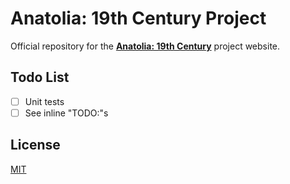 # Anatolia: 19th Century Project

Official repository for the [**Anatolia: 19th Century**]() project website.

## Todo List

- [ ] Unit tests
- [ ] See inline "TODO:"s

## License

[MIT]()
